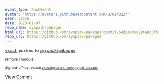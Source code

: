 ```yaml
---
event_type: PushEvent
avatar: "https://avatars.githubusercontent.com/u/814322?"
user: vsoch
date: 2023-01-07
repo_name: syspack/pakages
html_url: https://github.com/syspack/pakages/commit/5ed2a4c66284a8c5f5f4e973432c709e5f090e16
repo_url: https://github.com/syspack/pakages
---
```


<a href='https://github.com/vsoch' target='_blank'>vsoch</a> pushed to <a href='https://github.com/syspack/pakages' target='_blank'>syspack/pakages</a>

<small>remove r module

Signed-off-by: vsoch <vsoch@users.noreply.github.com></small>

<a href='https://github.com/syspack/pakages/commit/5ed2a4c66284a8c5f5f4e973432c709e5f090e16' target='_blank'>View Commit</a>